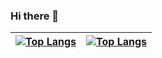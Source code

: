 ### Hi there 👋

<!--
**reguluslee/reguluslee** is a ✨ _special_ ✨ repository because its `README.md` (this file) appears on your GitHub profile.

Here are some ideas to get you started:

- 🔭 I’m currently working on ...
- 🌱 I’m currently learning ...
- 👯 I’m looking to collaborate on ...
- 🤔 I’m looking for help with ...
- 💬 Ask me about ...
- 📫 How to reach me: ...
- 😄 Pronouns: ...
- ⚡ Fun fact: ...
-->

|[![Top Langs](https://github-readme-stats.vercel.app/api/top-langs/?username=reguluslee)](https://github.com/anuraghazra/github-readme-stats)|[![Top Langs](https://github-readme-stats.vercel.app/api/top-langs/?username=reguluslee&layout=compact)](https://github.com/anuraghazra/github-readme-stats)|
|-----|-----|
